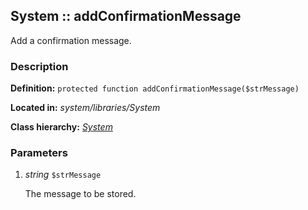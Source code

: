 
System :: addConfirmationMessage
-------------------------------------------

Add a confirmation message.


### Description ###

**Definition:** `protected function addConfirmationMessage($strMessage)`

**Located in:** *system/libraries/System*

**Class hierarchy:** *[System](../System.md)*


### Parameters ###

1. *string* `$strMessage`

	The message to be stored.
